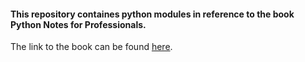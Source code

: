 #### This repository containes python modules in reference to the book Python Notes for Professionals.

The link to the book can be found [here](https://goalkicker.com/PythonBook/).
